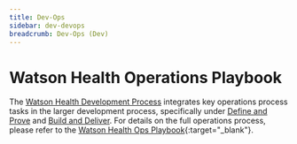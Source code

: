 ```yaml
---
title: Dev-Ops
sidebar: dev-devops
breadcrumb: Dev-Ops (Dev)
---
```


# Watson Health Operations Playbook

The [Watson Health Development Process](../../../index) integrates key operations process tasks in the larger development process, specifically under [Define and Prove](../../define-and-prove/index) and [Build and Deliver](../../build-and-deliver/index). For details on the full operations process, please refer to the [Watson Health Ops Playbook](https://pages.github.ibm.com/wh-ops/wh-ops-playbook/){:target="_blank"}.
